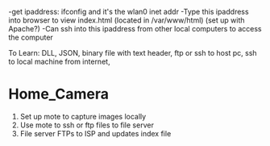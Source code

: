 -get ipaddress: ifconfig and it's the wlan0 inet addr
-Type this ipaddress into browser to view index.html (located in /var/www/html) (set up with Apache?)
-Can ssh into this ipaddress from other local computers to access the computer

To Learn: DLL, JSON, binary file with text header, ftp or ssh to host pc, ssh to local machine from internet, 

# Home_Camera

1. Set up mote to capture images locally
2. Use mote to ssh or ftp files to file server
3. File server FTPs to ISP and updates index file

